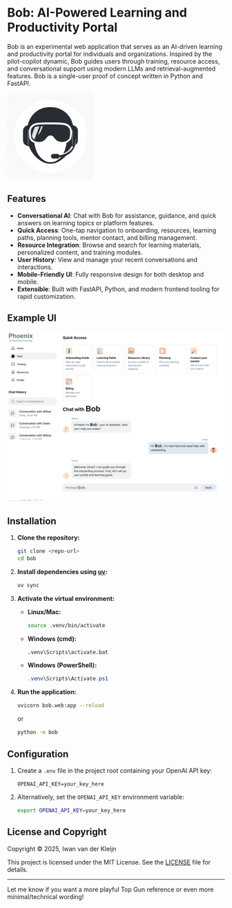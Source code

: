 # Bob: AI-Powered Learning and Productivity Portal

Bob is an experimental web application that serves as an AI-driven learning and productivity portal for individuals and organizations. Inspired by the pilot-copilot dynamic, Bob guides users through training, resource access, and conversational support using modern LLMs and retrieval-augmented features.
Bob is a single-user proof of concept written in Python and FastAPI.


<img src="img/bob.png" width="200"/>


## Features

* **Conversational AI**: Chat with Bob for assistance, guidance, and quick answers on learning topics or platform features.
* **Quick Access**: One-tap navigation to onboarding, resources, learning paths, planning tools, mentor contact, and billing management.
* **Resource Integration**: Browse and search for learning materials, personalized content, and training modules.
* **User History**: View and manage your recent conversations and interactions.
* **Mobile-Friendly UI**: Fully responsive design for both desktop and mobile.
* **Extensible**: Built with FastAPI, Python, and modern frontend tooling for rapid customization.

## Example UI

<img src="img/bob-home.png" width="600"/>

## Installation

1. **Clone the repository:**

   ```bash
   git clone <repo-url>
   cd bob
   ```

2. **Install dependencies using [uv](https://github.com/astral-sh/uv):**

   ```bash
   uv sync
   ```

3. **Activate the virtual environment:**

   * **Linux/Mac:**

     ```bash
     source .venv/bin/activate
     ```
   * **Windows (cmd):**

     ```cmd
     .venv\Scripts\activate.bat
     ```
   * **Windows (PowerShell):**

     ```powershell
     .venv\Scripts\Activate.ps1
     ```

4. **Run the application:**

   ```bash
   uvicorn bob.web:app --reload
   ```

   or

   ```bash
   python -m bob
   ```

## Configuration

1. Create a `.env` file in the project root containing your OpenAI API key:

   ```dotenv
   OPENAI_API_KEY=your_key_here
   ```

2. Alternatively, set the `OPENAI_API_KEY` environment variable:

   ```bash
   export OPENAI_API_KEY=your_key_here
   ```

## License and Copyright

Copyright © 2025, Iwan van der Kleijn

This project is licensed under the MIT License. See the [LICENSE](LICENSE) file for details.

---

Let me know if you want a more playful Top Gun reference or even more minimal/technical wording!
